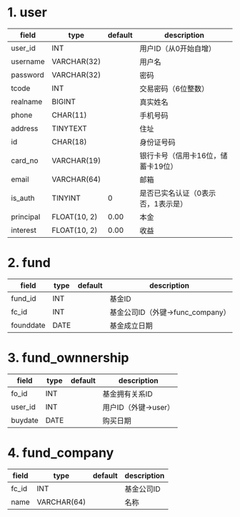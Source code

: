 # 1. user
field     | type         | default | description
--------- | ------------ | ------- | -----------
user_id   | INT          |         | 用户ID（从0开始自增）
username  | VARCHAR(32)  |         | 用户名
password  | VARCHAR(32)  |         | 密码
tcode     | INT          |         | 交易密码（6位整数）
realname  | BIGINT       |         | 真实姓名
phone     | CHAR(11)     |         | 手机号码
address   | TINYTEXT     |         | 住址
id        | CHAR(18)     |         | 身份证号码
card_no   | VARCHAR(19)  |         | 银行卡号（信用卡16位，储蓄卡19位）
email     | VARCHAR(64)  |         | 邮箱
is_auth   | TINYINT      | 0       | 是否已实名认证（0表示否，1表示是）
principal | FLOAT(10, 2) | 0.00    | 本金
interest  | FLOAT(10, 2) | 0.00    | 收益

# 2. fund
field     | type | default | description
--------- | ---- | ------- | -----------
fund_id   | INT  |         | 基金ID
fc_id     | INT  |         | 基金公司ID（外键->func_company）
founddate | DATE |         | 基金成立日期

# 3. fund_ownnership
field   | type | default | description
------- | ---- | ------- | -----------
fo_id   | INT  |         | 基金拥有关系ID
user_id | INT  |         | 用户ID（外键->user）
buydate | DATE |         | 购买日期

# 4. fund_company
field | type        | default | description
----- | ----------- | ------- | -----------
fc_id | INT         |         | 基金公司ID
name  | VARCHAR(64) |         | 名称
